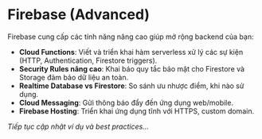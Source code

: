 # Firebase (Advanced)

Firebase cung cấp các tính năng nâng cao giúp mở rộng backend của bạn:

- **Cloud Functions**: Viết và triển khai hàm serverless xử lý các sự kiện (HTTP, Authentication, Firestore triggers).
- **Security Rules nâng cao**: Khai báo quy tắc bảo mật cho Firestore và Storage đảm bảo dữ liệu an toàn.
- **Realtime Database vs Firestore**: So sánh ưu nhược điểm, khi nào sử dụng.
- **Cloud Messaging**: Gửi thông báo đẩy đến ứng dụng web/mobile.
- **Firebase Hosting**: Triển khai ứng dụng tĩnh với HTTPS, custom domain.

*Tiếp tục cập nhật ví dụ và best practices...*
